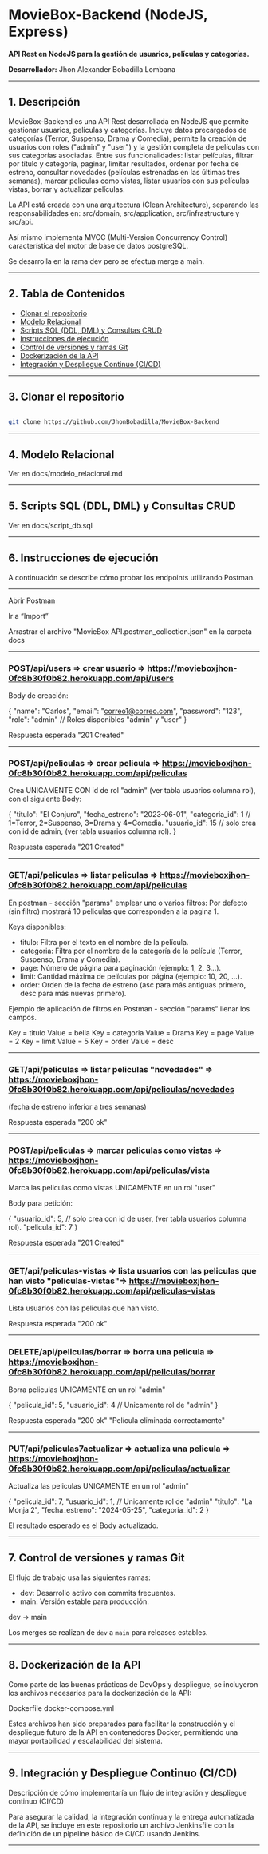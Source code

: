 # MovieBox-Backend (NodeJS, Express)

**API Rest en NodeJS para la gestión de usuarios, películas y categorías.**

**Desarrollador:** Jhon Alexander Bobadilla Lombana

---

## 1. Descripción

MovieBox-Backend es una API Rest desarrollada en NodeJS que permite gestionar usuarios, películas y categorías. Incluye datos precargados de categorías (Terror, Suspenso, Drama y Comedia), permite la creación de usuarios con roles ("admin" y "user") y la gestión completa de películas con sus categorías asociadas. Entre sus funcionalidades: listar películas, filtrar por título y categoría, paginar, limitar resultados, ordenar por fecha de estreno, consultar novedades (películas estrenadas en las últimas tres semanas), marcar películas como vistas, listar usuarios con sus películas vistas, borrar y actualizar películas.

La API está creada con una arquitectura (Clean Architecture), separando las responsabilidades en: src/domain, src/application, src/infrastructure y src/api.

Así mismo implementa MVCC (Multi-Version Concurrency Control) característica del motor de base de datos postgreSQL.

Se desarrolla en la rama dev pero se efectua merge a main.

---

## 2. Tabla de Contenidos

- [Clonar el repositorio](#clonar)  
- [Modelo Relacional](#modelo-relacional)  
- [Scripts SQL (DDL, DML) y Consultas CRUD](#Scripts)  
- [Instrucciones de ejecución](#ejecución)  
- [Control de versiones y ramas Git](#control-de-versiones-y-ramas-git)  
- [Dockerización de la API](#dockerización-de-la-api)
- [Integración y Despliegue Continuo (CI/CD)](#integración-y-despliegue-continuo-cicd)
 
---

## 3. Clonar el repositorio

```bash

git clone https://github.com/JhonBobadilla/MovieBox-Backend

```
---

## 4. Modelo Relacional

Ver en docs/modelo_relacional.md

---

## 5. Scripts SQL (DDL, DML) y Consultas CRUD

Ver en docs/script_db.sql

---

## 6. Instrucciones de ejecución

A continuación se describe cómo probar los endpoints utilizando Postman.

---

Abrir Postman

Ir a “Import”

Arrastrar el archivo "MovieBox API.postman_collection.json" en la carpeta docs

---

### POST/api/users => crear usuario => https://movieboxjhon-0fc8b30f0b82.herokuapp.com/api/users

Body de creación:

{
  "name": "Carlos",
  "email": "correo1@correo.com",
  "password": "123",
  "role": "admin" // Roles disponibles "admin" y "user"
}

Respuesta esperada "201 Created"

---

### POST/api/peliculas => crear pelicula => https://movieboxjhon-0fc8b30f0b82.herokuapp.com/api/peliculas

Crea UNICAMENTE CON id de rol "admin" (ver tabla usuarios columna rol), con el siguiente Body:

{
  "titulo": "El Conjuro",
  "fecha_estreno": "2023-06-01",
  "categoria_id": 1 // 1=Terror, 2=Suspenso, 3=Drama y 4=Comedia.
  "usuario_id": 15 // solo crea con id de admin, (ver tabla usuarios columna rol).
}

Respuesta esperada "201 Created"

---

### GET/api/peliculas => listar peliculas => https://movieboxjhon-0fc8b30f0b82.herokuapp.com/api/peliculas

En postman - sección "params" emplear uno o varios filtros:
Por defecto (sin filtro) mostrará 10 peliculas que corresponden a la pagina 1.

Keys disponibles: 

- titulo: Filtra por el texto en el nombre de la película.
- categoria: Filtra por el nombre de la categoría de la película (Terror, Suspenso, Drama y Comedia).
- page: Número de página para paginación (ejemplo: 1, 2, 3...).
- limit: Cantidad máxima de películas por página (ejemplo: 10, 20, ...).
- order: Orden de la fecha de estreno (asc para más antiguas primero, desc para más nuevas primero).

Ejemplo de aplicación de filtros en Postman - sección "params" llenar los campos.

Key = titulo      Value = bella
Key = categoria   Value = Drama
Key = page        Value = 2
Key = limit       Value = 5
Key = order       Value = desc

---

### GET/api/peliculas => listar peliculas "novedades" => https://movieboxjhon-0fc8b30f0b82.herokuapp.com/api/peliculas/novedades
   (fecha de estreno inferior a tres semanas)
   
   Respuesta esperada "200 ok"

   ---

### POST/api/peliculas => marcar peliculas como vistas => https://movieboxjhon-0fc8b30f0b82.herokuapp.com/api/peliculas/vista
   
   Marca las peliculas como vistas UNICAMENTE en un rol "user"

   Body para petición:

{
  "usuario_id": 5, // solo crea con id de user, (ver tabla usuarios columna rol).
  "pelicula_id": 7
} 

   Respuesta esperada "201 Created" 

   ---

### GET/api/peliculas-vistas => lista usuarios con las peliculas que han visto "peliculas-vistas"=> https://movieboxjhon-0fc8b30f0b82.herokuapp.com/api/peliculas-vistas   

Lista usuarios con las peliculas que han visto.

Respuesta esperada "200 ok"

---

### DELETE/api/peliculas/borrar => borra una pelicula => https://movieboxjhon-0fc8b30f0b82.herokuapp.com/api/peliculas/borrar 

Borra peliculas UNICAMENTE en un rol "admin"

{
  "pelicula_id": 5,
  "usuario_id": 4 // Unicamente rol de "admin"
}

Respuesta esperada "200 ok" "Película eliminada correctamente"

---

### PUT/api/peliculas7actualizar => actualiza una pelicula => https://movieboxjhon-0fc8b30f0b82.herokuapp.com/api/peliculas/actualizar

Actualiza las peliculas UNICAMENTE en un rol "admin"

{
  "pelicula_id": 7,
  "usuario_id": 1, // Unicamente rol de "admin" 
  "titulo": "La Monja 2",
  "fecha_estreno": "2024-05-25",
  "categoria_id": 2
}

El resultado esperado es el Body actualizado.

---

## 7. Control de versiones y ramas Git

El flujo de trabajo usa las siguientes ramas:

- dev: Desarrollo activo con commits frecuentes.
- main: Versión estable para producción.

dev → main

Los merges se realizan de `dev` a `main` para releases estables.

---

## 8. Dockerización de la API

Como parte de las buenas prácticas de DevOps y despliegue, se incluyeron los archivos necesarios para la dockerización de la API:

Dockerfile
docker-compose.yml

Estos archivos han sido preparados para facilitar la construcción y el despliegue futuro de la API en contenedores Docker, permitiendo una mayor portabilidad y escalabilidad del sistema.

---

## 9. Integración y Despliegue Continuo (CI/CD)

Descripción de cómo implementaría un flujo de integración y despliegue
continuo (CI/CD)

Para asegurar la calidad, la integración continua y la entrega automatizada de la API, se incluye en este repositorio un archivo Jenkinsfile con la definición de un pipeline básico de CI/CD usando Jenkins.

---
